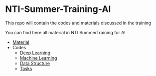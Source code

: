 # NTI-Summer-Training-AI
This repo will contain the codes and materials discussed in the training

You can find here all material in NTI SummerTraining for AI
- [Material](https://github.com/mohmmedelfateh/NTI-Summer-Training-AI/tree/main/Material)
- Codes
  - [Deep Learning](https://github.com/mohmmedelfateh/NTI-Summer-Training-AI/tree/main/Deep%20Learning)
  - [Machine Learning](https://github.com/mohmmedelfateh/NTI-Summer-Training-AI/tree/main/Machine%20Learning)
  - [Data Structure](https://github.com/mohmmedelfateh/NTI-Summer-Training-AI/tree/main/Data%20Structure)
  - [Tasks](https://github.com/mohmmedelfateh/NTI-Summer-Training-AI/tree/main/Tasks)
